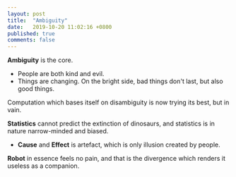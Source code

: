 ```yaml
---
layout: post
title:  "Ambiguity"
date:   2019-10-20 11:02:16 +0800
published: true
comments: false
---
```

**Ambiguity** is the core. 
* People are both kind and evil.
* Things are changing. On the bright side, bad things don't last, but also good things.

Computation which bases itself on disambiguity is now trying its best, but in vain.

**Statistics** cannot predict the extinction of dinosaurs, and statistics is in nature narrow-minded and biased.
* **Cause** and **Effect** is artefact, which is only illusion created by people.  

**Robot** in essence feels no pain, and that is the divergence which renders it useless as a companion.

